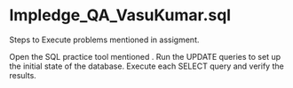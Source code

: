 # Impledge_QA_VasuKumar.sql
Steps to Execute problems mentioned in assigment.

Open the SQL practice tool mentioned .
Run the UPDATE queries to set up the initial state of the database.
Execute each SELECT query and verify the results.

